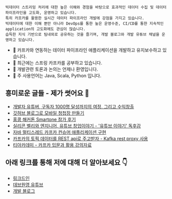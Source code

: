 ```
빅데이터 스트리밍 처리에 대한 높은 이해와 경험을 바탕으로 효과적인 데이터 수집 및 데이터 파이프라인을 고도화, 운영하고 있습니다.
특히 카프카를 활용한 실시간 데이터 파이프라인 개발에 강점을 가지고 있습니다.
빅데이터에 대한 이해 뿐만 아니라 DevOps를 통한 높은 운영수준, CI/CD를 통한 지속적인 application의 고도화에도 관심이 많습니다.
습득한 지식 기반으로 팀내외로 공유하는 것을 즐기며, 개발 블로그와 개발 유튜브 채널을 운영하고 있습니다.
```

- 🔭 카프카와 연동하는 데이터 파이프라인 애플리케이션을 개발하고 유지보수하고 있습니다.
- 🌱 최근에는 스프링 카프카를 공부하고 있습니다.
- 👯 개발관련 토론과 논의는 언제나 환영입니다.
- 🤖 주 사용언어는 Java, Scala, Python 입니다.

## 흥미로운 글들 - 제가 썻어요 🤩
- [개발자 유튜버, 구독자 1000명 달성까지의 여정. 그리고 수익창출](https://blog.voidmainvoid.net/322?category=605167)
- [깃허브 블로그로 모바일 청첩장 만들기](https://blog.voidmainvoid.net/217)
- [홍콩 해커톤 Smartone 참가 후기](https://blog.voidmainvoid.net/189)
- [실리콘 벨리와 엔지니어, 유튜브 창업이야기 - '유튜브 이야기' 독후감](https://blog.voidmainvoid.net/332?category=683579)
- [자바 멀티스레드 카프카 컨슈머 애플리케이션 구현](https://blog.voidmainvoid.net/339)
- [카프카의 토픽 데이터를 REST api로 주고받자 - Kafka rest proxy 사용](https://blog.voidmainvoid.net/345)
- [티아카데미 - 카프카 입문과 활용 강의자료](https://github.com/AndersonChoi/tacademy-kafka)

## 아래 링크를 통해 저에 대해 더 알아보세요 👇
- [링크드인](https://www.linkedin.com/in/andersonchoi/)
- [데브원영 유튜브](http://bit.ly/devwonyoung)
- [개발 블로그](http://blog.voidmainvoid.net/)
